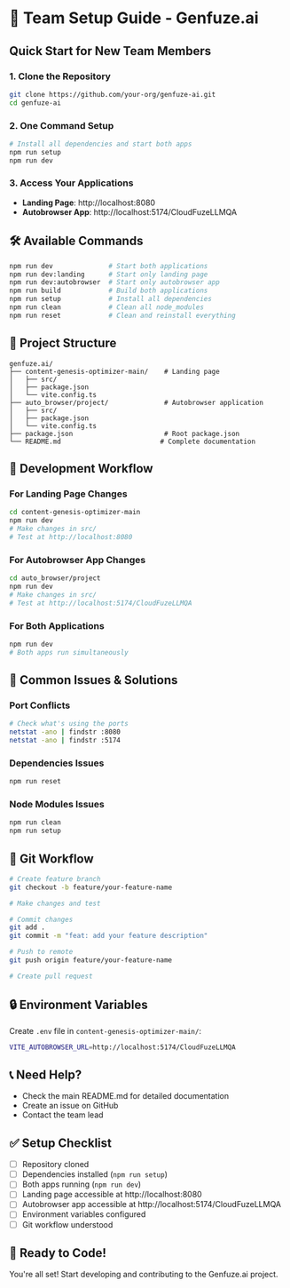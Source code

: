 # 🚀 Team Setup Guide - Genfuze.ai

## Quick Start for New Team Members

### 1. Clone the Repository
```bash
git clone https://github.com/your-org/genfuze-ai.git
cd genfuze-ai
```

### 2. One Command Setup
```bash
# Install all dependencies and start both apps
npm run setup
npm run dev
```

### 3. Access Your Applications
- **Landing Page**: http://localhost:8080
- **Autobrowser App**: http://localhost:5174/CloudFuzeLLMQA

## 🛠️ Available Commands

```bash
npm run dev              # Start both applications
npm run dev:landing      # Start only landing page
npm run dev:autobrowser  # Start only autobrowser app
npm run build            # Build both applications
npm run setup            # Install all dependencies
npm run clean            # Clean all node_modules
npm run reset            # Clean and reinstall everything
```

## 📁 Project Structure

```
genfuze.ai/
├── content-genesis-optimizer-main/    # Landing page
│   ├── src/
│   ├── package.json
│   └── vite.config.ts
├── auto_browser/project/              # Autobrowser application
│   ├── src/
│   ├── package.json
│   └── vite.config.ts
├── package.json                       # Root package.json
└── README.md                         # Complete documentation
```

## 🔧 Development Workflow

### For Landing Page Changes
```bash
cd content-genesis-optimizer-main
npm run dev
# Make changes in src/
# Test at http://localhost:8080
```

### For Autobrowser App Changes
```bash
cd auto_browser/project
npm run dev
# Make changes in src/
# Test at http://localhost:5174/CloudFuzeLLMQA
```

### For Both Applications
```bash
npm run dev
# Both apps run simultaneously
```

## 🐛 Common Issues & Solutions

### Port Conflicts
```bash
# Check what's using the ports
netstat -ano | findstr :8080
netstat -ano | findstr :5174
```

### Dependencies Issues
```bash
npm run reset
```

### Node Modules Issues
```bash
npm run clean
npm run setup
```

## 📝 Git Workflow

```bash
# Create feature branch
git checkout -b feature/your-feature-name

# Make changes and test

# Commit changes
git add .
git commit -m "feat: add your feature description"

# Push to remote
git push origin feature/your-feature-name

# Create pull request
```

## 🔒 Environment Variables

Create `.env` file in `content-genesis-optimizer-main/`:
```bash
VITE_AUTOBROWSER_URL=http://localhost:5174/CloudFuzeLLMQA
```

## 📞 Need Help?

- Check the main README.md for detailed documentation
- Create an issue on GitHub
- Contact the team lead

## ✅ Setup Checklist

- [ ] Repository cloned
- [ ] Dependencies installed (`npm run setup`)
- [ ] Both apps running (`npm run dev`)
- [ ] Landing page accessible at http://localhost:8080
- [ ] Autobrowser app accessible at http://localhost:5174/CloudFuzeLLMQA
- [ ] Environment variables configured
- [ ] Git workflow understood

## 🎯 Ready to Code!

You're all set! Start developing and contributing to the Genfuze.ai project. 